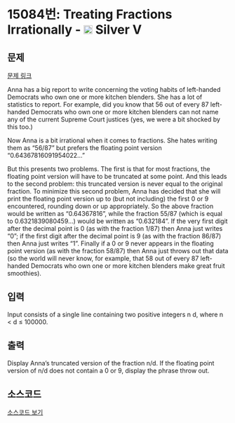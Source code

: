 # 15084번: Treating Fractions Irrationally - <img src="https://static.solved.ac/tier_small/6.svg" style="height:20px" /> Silver V

<!-- performance -->

<!-- 문제 제출 후 깃허브에 푸시를 했을 때 제출한 코드의 성능이 입력될 공간입니다.-->

<!-- end -->

## 문제

[문제 링크](https://boj.kr/15084)


<p>Anna has a big report to write concerning the voting habits of left-handed Democrats who own one or more kitchen blenders. She has a lot of statistics to report. For example, did you know that 56 out of every 87 left-handed Democrats who own one or more kitchen blenders can not name any of the current Supreme Court justices (yes, we were a bit shocked by this too.)</p>

<p>Now Anna is a bit irrational when it comes to fractions. She hates writing them as “56/87” but prefers the floating point version “0.64367816091954022...”</p>

<p>But this presents two problems. The first is that for most fractions, the floating point version will have to be truncated at some point. And this leads to the second problem: this truncated version is never equal to the original fraction. To minimize this second problem, Anna has decided that she will print the floating point version up to (but not including) the first 0 or 9 encountered, rounding down or up appropriately. So the above fraction would be written as “0.64367816”, while the fraction 55/87 (which is equal to 0.6321839080459...) would be written as “0.632184”. If the very first digit after the decimal point is 0 (as with the fraction 1/87) then Anna just writes “0”; if the first digit after the decimal point is 9 (as with the fraction 86/87) then Anna just writes “1”. Finally if a 0 or 9 never appears in the floating point version (as with the fraction 58/87) then Anna just throws out that data (so the world will never know, for example, that 58 out of every 87 left-handed Democrats who own one or more kitchen blenders make great fruit smoothies).</p>



## 입력


<p>Input consists of a single line containing two positive integers n d, where n &lt; d ≤ 100000.</p>



## 출력


<p>Display Anna’s truncated version of the fraction n/d. If the floating point version of n/d does not contain a 0 or 9, display the phrase throw out.</p>



## 소스코드

[소스코드 보기](Treating%20Fractions%20Irrationally.cpp)